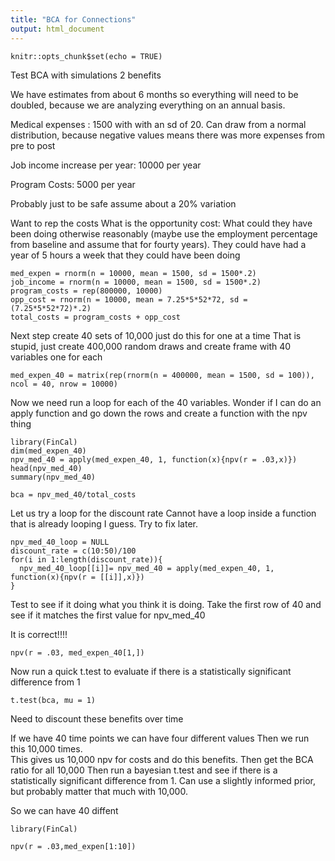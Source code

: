 ```yaml
---
title: "BCA for Connections"
output: html_document
---
```


```{r setup, include=FALSE}
knitr::opts_chunk$set(echo = TRUE)
```
Test BCA with simulations
2 benefits

We have estimates from about 6 months so everything will need to be doubled, because we are analyzing everything on an annual basis.  

Medical expenses : 1500 with with an sd of 20.  Can draw from a normal distribution, because negative values means there was more expenses from pre to post 

Job income increase per year: 10000 per year

Program Costs: 5000 per year

Probably just to be safe assume about a 20% variation

Want to rep the costs 
What is the opportunity cost: What could they have been doing otherwise reasonably (maybe use the employment percentage from baseline and assume that for fourty years).  They could have had a year of 5 hours a week that they could have been doing
```{r}
med_expen = rnorm(n = 10000, mean = 1500, sd = 1500*.2)
job_income = rnorm(n = 10000, mean = 1500, sd = 1500*.2)
program_costs = rep(800000, 10000)
opp_cost = rnorm(n = 10000, mean = 7.25*5*52*72, sd = (7.25*5*52*72)*.2)
total_costs = program_costs + opp_cost
```
Next step create 40 sets of 10,000 just do this for one at a time
That is stupid, just create  400,000 random draws and create frame with 40 variables one for each 
```{r}
med_expen_40 = matrix(rep(rnorm(n = 400000, mean = 1500, sd = 100)), ncol = 40, nrow = 10000)
```
Now we need run a loop for each of the 40 variables.  Wonder if I can do an apply function and go down the rows and create a function with the npv thing
```{r}
library(FinCal)
dim(med_expen_40)
npv_med_40 = apply(med_expen_40, 1, function(x){npv(r = .03,x)})
head(npv_med_40)
summary(npv_med_40)

bca = npv_med_40/total_costs
```
Let us try a loop for the discount rate
Cannot have a loop inside a function that is already looping I guess.  Try to fix later.
```{r}
npv_med_40_loop = NULL
discount_rate = c(10:50)/100
for(i in 1:length(discount_rate)){
  npv_med_40_loop[[i]]= npv_med_40 = apply(med_expen_40, 1, function(x){npv(r = [[i]],x)})
}

```



Test to see if it doing what you think it is doing.  Take the first row of 40 and see if it matches the first value for npv_med_40

It is correct!!!!
```{r}
npv(r = .03, med_expen_40[1,])
```
Now run a quick t.test to evaluate if there is a statistically significant difference from 1 
```{r}
t.test(bca, mu = 1)
```


Need to discount these benefits over time

If we have 40 time points we can have four different values
Then we run this 10,000 times.  
This gives us 10,000 npv for costs and do this benefits.
Then get the BCA ratio for all 10,000
Then run a bayesian t.test and see if there is a statistically significant difference from 1.  Can use a slightly informed prior, but probably matter that much with 10,000.

So we can have 40 diffent
```{r}
library(FinCal)

npv(r = .03,med_expen[1:10])
```






